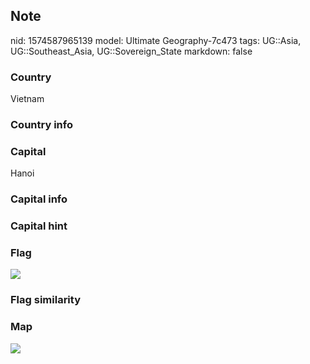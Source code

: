 ## Note
nid: 1574587965139
model: Ultimate Geography-7c473
tags: UG::Asia, UG::Southeast_Asia, UG::Sovereign_State
markdown: false

### Country
Vietnam

### Country info


### Capital
Hanoi

### Capital info


### Capital hint


### Flag
<img src="ug-flag-vietnam.svg">

### Flag similarity


### Map
<img src="ug-map-vietnam.png">
